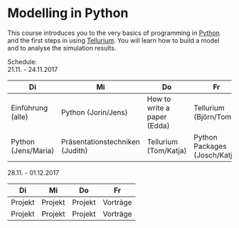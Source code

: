 # Modelling in Python
This course introduces you to the very basics of programming in [Python](https://www.python.org) and the first steps in using [Tellurium](https://tellurium.analogmachine.org). You will learn how to build a model and to analyse the simulation results. 


Schedule:    
21.11. - 24.11.2017

|Di|Mi|Do|Fr|
|--|--|--|--|
|Einführung (alle)|Python (Jorin/Jens)|How to write a paper (Edda)|Tellurium (Björn/Tom)|
|Python (Jens/Maria)|Präsentationstechniken (Judith)|Tellurium (Tom/Katja)|Python Packages (Josch/Katja)|

28.11. - 01.12.2017

|Di|Mi|Do|Fr|
|--|--|--|--|
|Projekt|Projekt|Projekt|Vorträge|
|Projekt|Projekt|Projekt|Vorträge|
